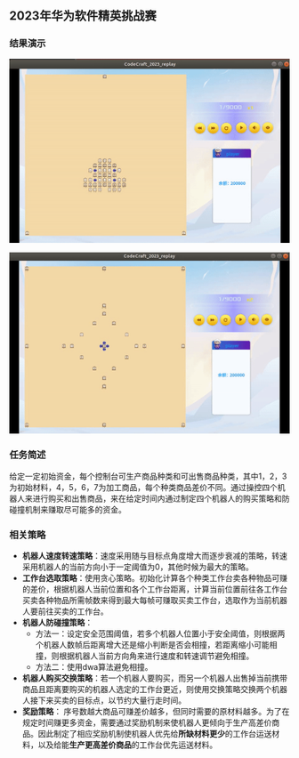## 2023年华为软件精英挑战赛


### 结果演示

![](./resource/map1.gif)

![](./resource/map2.gif)

### 任务简述

给定一定初始资金，每个控制台可生产商品种类和可出售商品种类，其中1，2，3为初始材料，4，5，6，7为加工商品，每个种类商品差价不同。通过操控四个机器人来进行购买和出售商品，来在给定时间内通过制定四个机器人的购买策略和防碰撞机制来赚取尽可能多的资金。

### 相关策略

- **机器人速度转速策略**：速度采用随与目标点角度增大而逐步衰减的策略，转速采用机器人的当前方向小于一定阈值为0，其他时候为最大的策略。
- **工作台选取策略**：使用贪心策略。初始化计算各个种类工作台卖各种物品可赚的差价，根据机器人当前位置和各个工作台距离，计算当前位置前往各工作台买卖各种物品所需帧数来得到最大每帧可赚取买卖工作台，选取作为当前机器人要前往买卖的工作台。
- **机器人防碰撞策略**：
   + 方法一：设定安全范围阈值，若多个机器人位置小于安全阈值，则根据两个机器人数帧后距离增大还是缩小判断是否会相撞，若距离缩小可能相撞，则根据机器人当前方向角来进行速度和转速调节避免相撞。
   + 方法二：使用dwa算法避免相撞。
- **机器人购买交换策略**：若一个机器人要购买，而另一个机器人出售掉当前携带商品且距离要购买的机器人选定的工作台更近，则使用交换策略交换两个机器人接下来买卖的目标点，以节约大量行走时间。
- **奖励策略**： 序号数越大商品可赚差价越多，但同时需要的原材料越多。为了在规定时间赚更多资金，需要通过奖励机制来使机器人更倾向于生产高差价商品。因此制定了相应奖励机制使机器人优先给**所缺材料更少**的工作台运送材料，以及给能**生产更高差价商品**的工作台优先运送材料。

